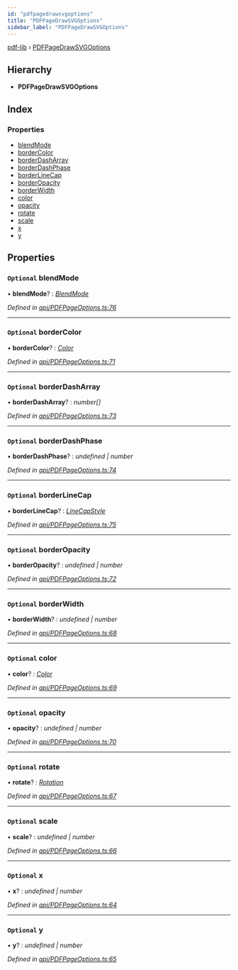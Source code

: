 ```yaml
---
id: "pdfpagedrawsvgoptions"
title: "PDFPageDrawSVGOptions"
sidebar_label: "PDFPageDrawSVGOptions"
---
```


[pdf-lib](../index.md) › [PDFPageDrawSVGOptions](pdfpagedrawsvgoptions.md)

## Hierarchy

* **PDFPageDrawSVGOptions**

## Index

### Properties

* [blendMode](pdfpagedrawsvgoptions.md#optional-blendmode)
* [borderColor](pdfpagedrawsvgoptions.md#optional-bordercolor)
* [borderDashArray](pdfpagedrawsvgoptions.md#optional-borderdasharray)
* [borderDashPhase](pdfpagedrawsvgoptions.md#optional-borderdashphase)
* [borderLineCap](pdfpagedrawsvgoptions.md#optional-borderlinecap)
* [borderOpacity](pdfpagedrawsvgoptions.md#optional-borderopacity)
* [borderWidth](pdfpagedrawsvgoptions.md#optional-borderwidth)
* [color](pdfpagedrawsvgoptions.md#optional-color)
* [opacity](pdfpagedrawsvgoptions.md#optional-opacity)
* [rotate](pdfpagedrawsvgoptions.md#optional-rotate)
* [scale](pdfpagedrawsvgoptions.md#optional-scale)
* [x](pdfpagedrawsvgoptions.md#optional-x)
* [y](pdfpagedrawsvgoptions.md#optional-y)

## Properties

### `Optional` blendMode

• **blendMode**? : *[BlendMode](../enums/blendmode.md)*

*Defined in [api/PDFPageOptions.ts:76](https://github.com/Hopding/pdf-lib/blob/c957768/src/api/PDFPageOptions.ts#L76)*

___

### `Optional` borderColor

• **borderColor**? : *[Color](../index.md#color)*

*Defined in [api/PDFPageOptions.ts:71](https://github.com/Hopding/pdf-lib/blob/c957768/src/api/PDFPageOptions.ts#L71)*

___

### `Optional` borderDashArray

• **borderDashArray**? : *number[]*

*Defined in [api/PDFPageOptions.ts:73](https://github.com/Hopding/pdf-lib/blob/c957768/src/api/PDFPageOptions.ts#L73)*

___

### `Optional` borderDashPhase

• **borderDashPhase**? : *undefined | number*

*Defined in [api/PDFPageOptions.ts:74](https://github.com/Hopding/pdf-lib/blob/c957768/src/api/PDFPageOptions.ts#L74)*

___

### `Optional` borderLineCap

• **borderLineCap**? : *[LineCapStyle](../enums/linecapstyle.md)*

*Defined in [api/PDFPageOptions.ts:75](https://github.com/Hopding/pdf-lib/blob/c957768/src/api/PDFPageOptions.ts#L75)*

___

### `Optional` borderOpacity

• **borderOpacity**? : *undefined | number*

*Defined in [api/PDFPageOptions.ts:72](https://github.com/Hopding/pdf-lib/blob/c957768/src/api/PDFPageOptions.ts#L72)*

___

### `Optional` borderWidth

• **borderWidth**? : *undefined | number*

*Defined in [api/PDFPageOptions.ts:68](https://github.com/Hopding/pdf-lib/blob/c957768/src/api/PDFPageOptions.ts#L68)*

___

### `Optional` color

• **color**? : *[Color](../index.md#color)*

*Defined in [api/PDFPageOptions.ts:69](https://github.com/Hopding/pdf-lib/blob/c957768/src/api/PDFPageOptions.ts#L69)*

___

### `Optional` opacity

• **opacity**? : *undefined | number*

*Defined in [api/PDFPageOptions.ts:70](https://github.com/Hopding/pdf-lib/blob/c957768/src/api/PDFPageOptions.ts#L70)*

___

### `Optional` rotate

• **rotate**? : *[Rotation](../index.md#rotation)*

*Defined in [api/PDFPageOptions.ts:67](https://github.com/Hopding/pdf-lib/blob/c957768/src/api/PDFPageOptions.ts#L67)*

___

### `Optional` scale

• **scale**? : *undefined | number*

*Defined in [api/PDFPageOptions.ts:66](https://github.com/Hopding/pdf-lib/blob/c957768/src/api/PDFPageOptions.ts#L66)*

___

### `Optional` x

• **x**? : *undefined | number*

*Defined in [api/PDFPageOptions.ts:64](https://github.com/Hopding/pdf-lib/blob/c957768/src/api/PDFPageOptions.ts#L64)*

___

### `Optional` y

• **y**? : *undefined | number*

*Defined in [api/PDFPageOptions.ts:65](https://github.com/Hopding/pdf-lib/blob/c957768/src/api/PDFPageOptions.ts#L65)*

